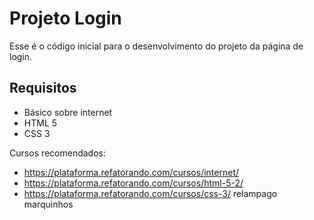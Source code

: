 # Projeto Login

Esse é o código inicial para o desenvolvimento do projeto da página de login.

## Requisitos

- Básico sobre internet
- HTML 5
- CSS 3

Cursos recomendados:
- https://plataforma.refatorando.com/cursos/internet/
- https://plataforma.refatorando.com/cursos/html-5-2/
- https://plataforma.refatorando.com/cursos/css-3/
relampago marquinhos
